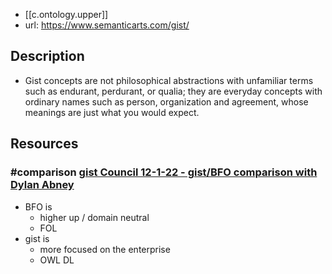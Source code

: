 
- [[c.ontology.upper]]
- url: https://www.semanticarts.com/gist/

## Description

- Gist concepts are not philosophical abstractions with unfamiliar terms such as endurant, perdurant, or qualia; they are everyday concepts with ordinary names such as person, organization and agreement, whose meanings are just what you would expect.

## Resources

### #comparison [gist Council 12-1-22 - gist/BFO comparison with Dylan Abney](https://www.youtube.com/watch?v=MV3itJhPaVo)

- BFO is 
  - higher up / domain neutral
  - FOL
- gist is
  -  more focused on the enterprise
  -  OWL DL